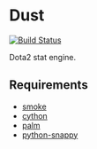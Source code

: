 Dust
=========
[![Build Status](https://travis-ci.org/JMensch/dust.svg)](https://travis-ci.org/JMensch/dust)

Dota2 stat engine.

Requirements
------------
* [smoke](https://github.com/skadistats/smoke)
* [cython](http://docs.cython.org/src/quickstart/install.html)
* [palm](https://github.com/bumptech/palm)
* [python-snappy](https://github.com/andrix/python-snappy)
